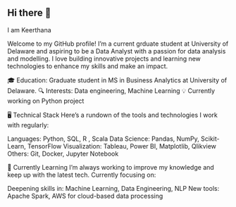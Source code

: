 ## Hi there 👋

I am Keerthana 

Welcome to my GitHub profile! I’m a current grduate student at University of Delaware and aspiring to be a Data Analyst with a passion for data analysis and modelling. I love building innovative projects and learning new technologies to enhance my skills and make an impact.


🎓 Education: Graduate student in MS in Business Analytics at University of Delaware.
🔍 Interests: Data engineering, Machine Learning
💡 Currently working on Python project 



🖥️ Technical Stack
Here’s a rundown of the tools and technologies I work with regularly:

Languages: Python, SQL, R , Scala
Data Science: Pandas, NumPy, Scikit-Learn, TensorFlow
Visualization: Tableau, Power BI, Matplotlib,  Qlikview
Others: Git, Docker, Jupyter Notebook



🌱 Currently Learning
I’m always working to improve my knowledge and keep up with the latest tech. Currently focusing on:

Deepening skills in: Machine Learning, Data Engineering, NLP
New tools: Apache Spark, AWS for cloud-based data processing

<!--
**keer1305/keer1305** is a ✨ _special_ ✨ repository because its `README.md` (this file) appears on your GitHub profile.

Here are some ideas to get you started:

- 🔭 I’m currently working on ...
- 🌱 I’m currently learning ...
- 👯 I’m looking to collaborate on ...
- 🤔 I’m looking for help with ...
- 💬 Ask me about ...
- 📫 How to reach me: ...
- 😄 Pronouns: ...
- ⚡ Fun fact: ...
-->
